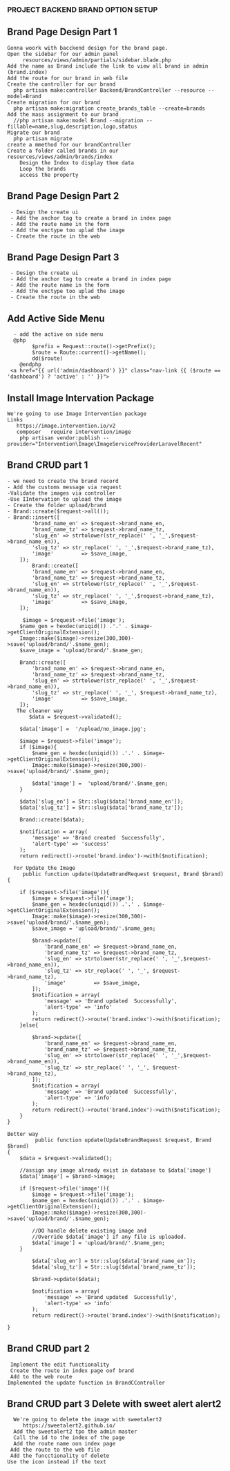 ### PROJECT BACKEND BRAND OPTION SETUP

 ## Brand Page Design Part 1
    Gonna woork with bacckend design for the brand page.
    Open the sidebar for our admin panel 
         resources/views/admin/partials/sidebar.blade.php
    Add the name as Brand include the link to view all brand in admin (brand.index)
    Add the route for our brand in web file
    Create the controller for our brand
      php artisan make:controller Backend/BrandController --resource --model=Brand
    Create migration for our brand
      php artisan make:migration create_brands_table --create=brands
    Add the mass assignment to our brand
      //php artisan make:model Brand --migration --fillable=name,slug,description,logo,status
    Migrate our brand
      php artisan migrate
    create a mmethod for our brandController
    Create a folder called brands in our resources/views/admin/brands/index
        Design the Index to display thee data 
        Loop the brands 
        access the property


 ## Brand Page Design Part 2
     - Design the create ui
     - Add the anchor tag to create a brand in index page
     - Add the route name in the form
     - Add the enctype too uplad the image
     - Create the route in the web

 ## Brand Page Design Part 3
     - Design the create ui
     - Add the anchor tag to create a brand in index page
     - Add the route name in the form
     - Add the enctype too uplad the image
     - Create the route in the web

 ## Add Active Side Menu
      - add the active on side menu
      @php
            $prefix = Request::route()->getPrefix();
            $route = Route::current()->getName();
            dd($route)
        @endphp
     <a href="{{ url('admin/dashboard') }}" class="nav-link {{ ($route == 'dashboard') ? 'active' : '' }}">

 ## Install Image Intervation Package
    We're going to use Image Intervention package
    Links
       https://image.intervention.io/v2
       composer   require intervention/image  
        php artisan vendor:publish --provider="Intervention\Image\ImageServiceProviderLaravelRecent"
 
## Brand CRUD  part 1
    - we need to create the brand record
    - Add the customs message via request
    -Validate the images via controller
    -Use IIntervation to upload the image
    - Create the folder upload/brand
    - Brand::create($request->all());
    - Brand::insert([
            'brand_name_en' => $request->brand_name_en,
            'brand_name_tz' => $request->brand_name_tz,
            'slug_en' => strtolower(str_replace(' ', '_',$request->brand_name_en)),
            'slug_tz' => str_replace(' ', '_',$request->brand_name_tz),
            'image'         => $save_image,
        ]);
            Brand::create([
            'brand_name_en' => $request->brand_name_en,
            'brand_name_tz' => $request->brand_name_tz,
            'slug_en' => strtolower(str_replace(' ', '_',$request->brand_name_en)),
            'slug_tz' => str_replace(' ', '_',$request->brand_name_tz),
            'image'         => $save_image,
        ]);

         $image = $request->file('image');
        $name_gen = hexdec(uniqid()) .'.' . $image->getClientOriginalExtension();
        Image::make($image)->resize(300,300)->save('upload/brand/'.$name_gen);
        $save_image = 'upload/brand/'.$name_gen;

        Brand::create([
            'brand_name_en' => $request->brand_name_en,
            'brand_name_tz' => $request->brand_name_tz,
            'slug_en' => strtolower(str_replace(' ', '_',$request->brand_name_en)),
            'slug_tz' => str_replace(' ', '_', $request->brand_name_tz),
            'image'         => $save_image,
        ]);
       The cleaner way 
           $data = $request->validated();

        $data['image'] =  '/upload/no_image.jpg';

        $image = $request->file('image');
        if ($image){
            $name_gen = hexdec(uniqid()) .'.' . $image->getClientOriginalExtension();
            Image::make($image)->resize(300,300)->save('upload/brand/'.$name_gen);

            $data['image'] =  'upload/brand/'.$name_gen;
        }

        $data['slug_en'] = Str::slug($data['brand_name_en']);
        $data['slug_tz'] = Str::slug($data['brand_name_tz']);

        Brand::create($data);

        $notification = array(
            'message' => 'Brand created  Successfully',
            'alert-type' => 'success'
        );
        return redirect()->route('brand.index')->with($notification);

      For Update the Image 
         public function update(UpdateBrandRequest $request, Brand $brand)
    {

        if ($request->file('image')){
            $image = $request->file('image');
            $name_gen = hexdec(uniqid()) .'.' . $image->getClientOriginalExtension();
            Image::make($image)->resize(300,300)->save('upload/brand/'.$name_gen);
            $save_image = 'upload/brand/'.$name_gen;

            $brand->update([
                'brand_name_en' => $request->brand_name_en,
                'brand_name_tz' => $request->brand_name_tz,
                'slug_en' => strtolower(str_replace(' ', '_',$request->brand_name_en)),
                'slug_tz' => str_replace(' ', '_', $request->brand_name_tz),
                'image'         => $save_image,
            ]);
            $notification = array(
                'message' => 'Brand updated  Successfully',
                'alert-type' => 'info'
            );
            return redirect()->route('brand.index')->with($notification);
        }else{

            $brand->update([
                'brand_name_en' => $request->brand_name_en,
                'brand_name_tz' => $request->brand_name_tz,
                'slug_en' => strtolower(str_replace(' ', '_',$request->brand_name_en)),
                'slug_tz' => str_replace(' ', '_', $request->brand_name_tz),
            ]);
            $notification = array(
                'message' => 'Brand updated  Successfully',
                'alert-type' => 'info'
            );
            return redirect()->route('brand.index')->with($notification);
        }
    }

    Better way 
             public function update(UpdateBrandRequest $request, Brand $brand)
    {
        $data = $request->validated();

        //assign any image already exist in database to $data['image']
        $data['image'] = $brand->image;

        if ($request->file('image')){
            $image = $request->file('image');
            $name_gen = hexdec(uniqid()) .'.' . $image->getClientOriginalExtension();
            Image::make($image)->resize(300,300)->save('upload/brand/'.$name_gen);

            //DO handle delete existing image and
            //Override $data['image'] if any file is uploaded.
            $data['image'] = 'upload/brand/'.$name_gen;
        }

            $data['slug_en'] = Str::slug($data['brand_name_en']);
            $data['slug_tz'] = Str::slug($data['brand_name_tz']);
    
            $brand->update($data);
    
            $notification = array(
                'message' => 'Brand updated  Successfully',
                'alert-type' => 'info'
            );
            return redirect()->route('brand.index')->with($notification);
        
    }
 ## Brand CRUD  part 2
     Implement the edit functionality
     Create the route in index page oof brand
     Add to the web route 
    Implemented the update function in BrandCController

 ## Brand CRUD  part 3 Delete with sweet alert alert2
      We're going to delete the image with sweetalert2
         https://sweetalert2.github.io/
      Add the sweetalert2 tpo the admin master
      Call the id to the index of the page
      Add the route name oon index page
     Add the route to the web file
     Add the funcctionality of delete 
    Use the icon instead if the text 
